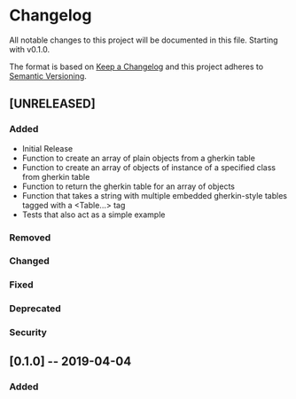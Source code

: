 # Changelog

All notable changes to this project will be documented in this file. Starting with v0.1.0.

The format is based on [Keep a Changelog](http://keepachangelog.com/en/1.0.0/)
and this project adheres to [Semantic Versioning](http://semver.org/spec/v2.0.0.html).


## [UNRELEASED]

### Added
* Initial Release
* Function to create an array of plain objects from a gherkin table
* Function to create an array of objects of instance of a specified class from gherkin table
* Function to return the gherkin table for an array of objects
* Function that takes a string with multiple embedded gherkin-style tables tagged with a <Table...> tag
* Tests that also act as a simple example

### Removed
### Changed
### Fixed
### Deprecated
### Security



## [0.1.0] -- 2019-04-04

### Added
  